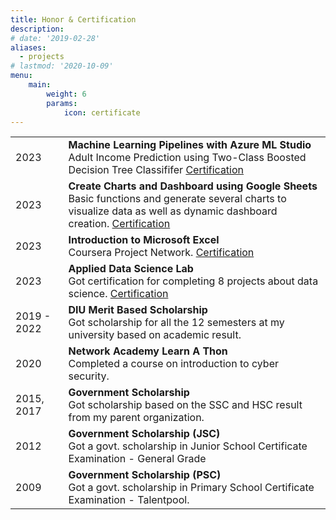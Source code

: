 ```yaml
---
title: Honor & Certification
description:
# date: '2019-02-28'
aliases:
  - projects
# lastmod: '2020-10-09'
menu:
    main: 
        weight: 6
        params:
            icon: certificate
---
```

|   |   |
|---|---|
|2023     | **Machine Learning Pipelines with Azure ML Studio** <br> Adult Income Prediction using Two-Class Boosted Decision Tree Classififer [Certification](https://coursera.org/share/63651b18d82a6062fb5d135637c696c3)    |
|2023     | **Create Charts and Dashboard using Google Sheets** <br> Basic functions and generate several charts to visualize data as well as dynamic dashboard creation. [Certification](https://coursera.org/share/25892dbce39e17a38a962dfd2a605a5a)    |
|2023     | **Introduction to Microsoft Excel** <br> Coursera Project Network. [Certification](https://coursera.org/share/4352893b1654bf085870205b40fbdf52)    |
|2023     | **Applied Data Science Lab** <br> Got certification for completing 8 projects about data science. [Certification](https://www.credly.com/badges/75a56a65-03f6-4ac0-bb7a-6d4044034cb4/public_url)    |
|2019 - 2022     | **DIU Merit Based Scholarship** <br> Got scholarship for all the 12 semesters at my university based on academic result.    |
|2020   | **Network Academy Learn A Thon** <br> Completed a course on introduction to cyber security. |
|2015, 2017   | **Government Scholarship** <br> Got scholarship based on the SSC and HSC result from my parent organization. |
|2012   | **Government Scholarship (JSC)** <br> Got a govt. scholarship in Junior School Certificate Examination - General Grade |
|2009   | **Government Scholarship (PSC)** <br> Got a govt. scholarship in Primary School Certificate Examination - Talentpool. |
